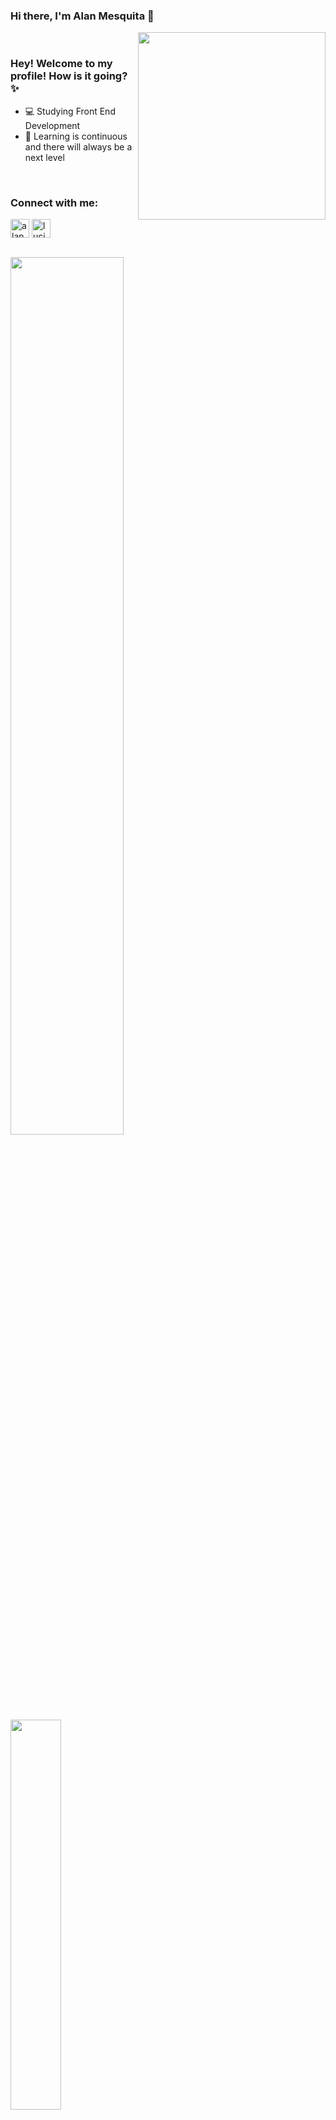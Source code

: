 ### Hi there, I'm Alan Mesquita 👋

<img align="right" src="https://raw.githubusercontent.com/alan209/alan209/master/banner.jpg" width="300"/>

<br>

### Hey! Welcome to my profile! How is it going? ✨

- 💻 Studying Front End Development
- 🚀 Learning is continuous and there will always be a next level

<br>

### Connect with me:

<p align="rigth">
<a href="https://linkedin.com/in/desenvolvedorwebalanmesquita" target="blank"><img align="center" src="https://cdn.jsdelivr.net/npm/simple-icons@3.0.1/icons/linkedin.svg" alt="alan209" height="30" width="30" /></a>
<a href="https://instagram.com/alan.mesquita_" target="blank"><img align="center" src="https://cdn.jsdelivr.net/npm/simple-icons@3.0.1/icons/instagram.svg" alt="lucianobragaweb" height="30" width="30" /></a>
</p>

</br>

<a href="https://github-readme-stats.vercel.app/api?username=alan209&show_icons=true&count_private=true">
  <img align="left" style="width: 60%" src="https://github-readme-stats.vercel.app/api?username=alan209&show_icons=true&count_private=true" />
</a>
<a href="https://github-readme-stats.vercel.app/api/top-langs/?username=alan209&count_private=true&hide=pascal,css">
  <img align="left" style="width: 40%" src="https://github-readme-stats.vercel.app/api/top-langs/?username=alan209&count_private=true&hide=pascal,css" />
</a>

</br>
